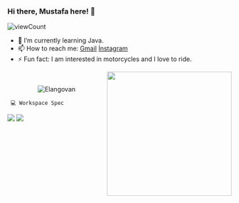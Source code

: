 ### Hi there, Mustafa here! 👋

![viewCount](https://views.whatilearened.today/views/github/Mustafa-Deveci/Mustafa-Deveci.svg)
- 🌱 I’m currently learning Java.
- 📫 How to reach me: [Gmail](mailto:mstf.dvcii@gmail.com) [İnstagram](https://www.instagram.com/mstf_dvcii/)
- ⚡ Fun fact: I am interested in motorcycles and I love to ride.

<!-- <img align="right" src="https://media3.giphy.com/media/L1R1tvI9svkIWwpVYr/giphy.gif?cid=ecf05e47z5m20vzhay52hnxgmx06tkmgpt6s2lbku1q4wp3n&rid=giphy.gif" width="250" height="auto" /> -->
<img align="right" src="https://media.giphy.com/media/3o7qE1YN7aBOFPRw8E/giphy.gif" width="280" height="auto" />
<br/>

 <p align="center">
<img src=https://github-readme-stats.vercel.app/api?username=Mustafa-Deveci&show_icons=true alt=Elangovan
     >
</p>
      
     💻 Workspace Spec
<img src="https://img.shields.io/badge/NVIDIA-GTX1650 Refresh-76B900?style=for-the-badge&logo=nvidia&logoColor=white"/>  <img src="https://img.shields.io/badge/%C4%B0NTEL-Core_i7_10750H-ED1C24?style=for-the-badge&logo=amd&logoColor=white"/> 
     
